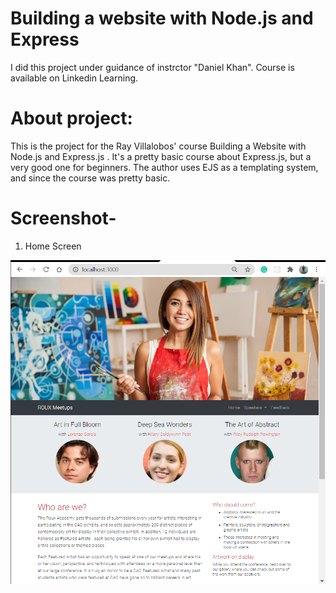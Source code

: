 # Building a website with Node.js and Express

I did this project under guidance of instrctor "Daniel Khan". 
Course is available on Linkedin Learning.

# About project:

This is the project for the Ray Villalobos' course Building a Website with Node.js and Express.js . It's a pretty basic course about Express.js, but a very good one for beginners.
The author uses EJS as a templating system, and since the course was pretty basic.
 
# Screenshot- 

1. Home Screen

![](static/images/roux.png)
